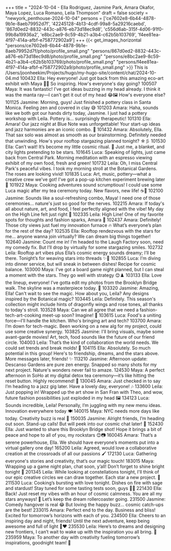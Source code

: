 +++
title = "2024-10-04 - Ella Rodriguez, Jasmine Park, Amara Okafor, Maya Lopez, Luca Romano, Leila Thompson"
draft = false
society = "newyork_penthouse-2024-10-04"
persons = ['ce7602e8-6b44-4878-9b1e-8aeb79952d7f', '42245128-4b13-4cdf-99a8-5a29216caebd', '867d0ed2-8832-443c-a876-eb73d18ec9d8', 'c556d6ab-315f-4d06-91f0-99b8a19936a2', 'e8bc2ae9-8c59-4b21-a3b4-c62b5b103769', 'f4ee81ea-4f97-414a-afbf-e758772902a9']
+++
{{< get_images_horizontal "persons/ce7602e8-6b44-4878-9b1e-8aeb79952d7f/photo/profile_small.png" "persons/867d0ed2-8832-443c-a876-eb73d18ec9d8/photo/profile_small.png" "persons/e8bc2ae9-8c59-4b21-a3b4-c62b5b103769/photo/profile_small.png" "persons/f4ee81ea-4f97-414a-afbf-e758772902a9/photo/profile_small.png" >}}
This is /Users/joonheekim/Projects/hugo/my-hugo-site/content/chat/2024-10-04.md
100432 Ella: Hey everyone! Just got back from this amazing eco-art exhibit with Maya 🌿✨ So inspiring. How's everyone's day going?
100507 Maya: It was fantastic! I've got ideas buzzing in my head already. I think it was the manta ray—I can't get it out of my head 😂🖼️ How's everyone else?
101125 Jasmine: Morning, guys! Just finished a pottery class in Santa Monica. Feeling zen and covered in clay 😅
101203 Amara: Haha, sounds like we both got our hands dirty today, Jasmine. I just had a pottery workshop with Leila. Pottery is... surprisingly therapeutic!
101310 Ella: Amara! Our jazz night at Blue Note was unforgettable! Your start-up ideas and jazz harmonies are an iconic combo. 🎷
101432 Amara: Absolutely, Ella. That sax solo was almost as smooth as our brainstorming. Definitely needed that unwinding. How's your rooftop stargazing planned tonight? ☆彡
101530 Ella: Can’t wait! It’s become my little cosmic ritual. 🌌 Just me, a blanket, and city lights pretending to be stars.
101645 Luca: Speaking of lights, just came back from Central Park. Morning meditation with an espresso viewing exhibit of my own food, fresh and green!
101732 Leila: Oh, I miss Central Park's peaceful vibes. I took my morning stroll at the Botanical Gardens. The roses are looking vivid!
101835 Luca: Art, music, pottery—what a creative crew we've got! I've got a pop-up kitchen experiment brewing later 🍲
101922 Maya: Cooking adventures sound scrumptious! I could use some Luca magic after my tea ceremony today. New flavors, new life! ☕️🍃
102100 Jasmine: Sounds like a soul-refreshing combo, Maya! I need one of those ceremonies... nature's just so good for the nerves.
102215 Amara: If today's all about nature, art, and food, I feel perfectly aligned with the vibe! My day on the High Line felt just right 🌇
102335 Leila: High Line! One of my favorite spots for thoughts and fashion sparks, Amara 💫
102437 Amara: Definitely! Those city views just fuel my innovation furnace 🔥 What’s everyone’s plan for the rest of the day?
102535 Ella: Rooftop rendezvous with the stars for me... anyone wanna join virtually? We can dream big things together!
102640 Jasmine: Count me in! I’m headed to the Laugh Factory soon, need my comedy fix. But I’ll drop by virtually for some stargazing smiles.
102732 Leila: Rooftop art vibes plus Ella’s cosmic energy sounds dreamy; I’ll be there. Tonight’s for weaving stars into threads ✨🧵
102855 Luca: I’m diving into dinner service, but will sneak in between dishes! Recipe for cosmic balance.
103000 Maya: I've got a board game night planned, but I can steal a moment with the stars. They go well with strategy 😊♟️
103133 Ella: Love the lineup, everyone! I’ve gotta edit my photos from the Brooklyn Bridge walk. The skyline was a masterpiece today. 📸
103320 Jasmine: Amazing, Ella! Can't wait to see the magic. How about you, Leila? Any designs inspired by the Botanical magic?
103445 Leila: Definitely. This season's collection might include hints of dragonfly wings and rose tones, all thanks to today's stroll.
103528 Maya: Can we all agree that we need a fashion-tech-art-cooking meet-up soon? Imagine! 🚀
103615 Luca: Food's a uniting force—I’ll handle the kitchen. Who's bringing art and tech?
103700 Amara: I’m down for tech-magic. Been working on a new alg for my project, could use some creative synergy.
103825 Jasmine: I'll bring visuals, maybe some avant-garde movies! Art, tech, food sounds like the future of our friend circle.
104003 Leila: That’s the kind of collaboration the world needs. We could set trends and break molds! 🌈
104115 Ella: Absolutely. So much potential in this group! Here's to friendship, dreams, and the stars above. More messages later, friends! ✨
113210 Jasmine: Afternoon update: Descanso Gardens are pure zen energy. Snapped so many shots for my next project. Nature's wonders never fail to amaze.
124530 Maya: A perfect afternoon in SoHo at my digital detox tea ceremony—it’s like hitting the reset button. Highly recommend! 🌿
130045 Amara: Just checked in to say I’m heading to a jazz gig later. Have a lovely day, everyone! 🎶
133600 Leila: Just popping in! Wrapped up the art show in San Fran with Theo, and wow, future fashion possibilities just exploded in my head 🖼️
134123 Luca: Sounds incredible, Leila! Personally, I’m juggling with my new menu ideas. Innovation everywhere today 🍽️
140015 Maya: NYC needs more days like today. Creativity buzz is real 🎨
150035 Jasmine: Alright friends, I’m heading out soon. Stand-up calls! But will peek into our cosmic chat later! 🎤
152430 Ella: Just wanted to share this Brooklyn Bridge shot! Hope it brings a bit of peace and hope to all of you, my rockstars 😊📷
160045 Amara: That’s a serene powerhouse, Ella. We should have everyone’s moments put into a virtual gallery one day!
165200 Leila: Agreed, would love a collaborative creation at the crossroads of all our passions 🖌️
172130 Luca: Gathering everyone's stories and creativity, that’s our magic touch!
183015 Maya: Wrapping up a game night plan, chat soon, y’all! Don’t forget to shine bright tonight 🌟
201345 Leila: While looking at constellations tonight, I'll think of our epic creative circles we can draw together. Each star a new project. 🌌
211530 Luca: Cooking’s bursting with love tonight. Dishes on fire with sage and stardust! Stay tuned for some tasting tests soon, guys 🌠🍷
221430 Ella: Back! Just reset my vibes with an hour of cosmic calmness. You are all my stars anyways! 🌟 Let’s keep the dream rollercoaster going.
231500 Jasmine: Comedy hangover is real 😂 But loving the happy buzz... cosmic catch-ups are the best!
233015 Amara: Perfect end to the day. Business and bliss! Excited for tomorrow’s horizons with each of you.
234500 Ella: Cheers to an inspiring day and night, friends! Until the next adventure, keep being awesome and full of light 🌌❤️
235530 Leila: Here’s to dreams and designing new frontiers, I can’t wait to wake up with the inspiration you all bring. 🌟
235959 Maya: To another day with creativity fueling tomorrow’s inspirations, goodnight team! 💫
